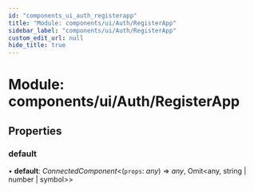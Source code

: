 ```yaml
---
id: "components_ui_auth_registerapp"
title: "Module: components/ui/Auth/RegisterApp"
sidebar_label: "components/ui/Auth/RegisterApp"
custom_edit_url: null
hide_title: true
---
```


# Module: components/ui/Auth/RegisterApp

## Properties

### default

• **default**: *ConnectedComponent*<(`props`: *any*) => *any*, Omit<any, string \| number \| symbol\>\>

